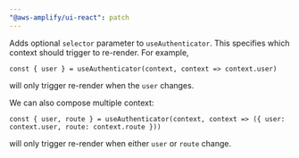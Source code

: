 ```yaml
---
"@aws-amplify/ui-react": patch
---
```


Adds optional `selector` parameter to `useAuthenticator`. This specifies which context should trigger to re-render. For example,

```tsx
const { user } = useAuthenticator(context, context => context.user)
```

will only trigger re-render when the `user` changes.

We can also compose multiple context:

```tsx
const { user, route } = useAuthenticator(context, context => ({ user: context.user, route: context.route }))
```

will only trigger re-render when either `user` or `route` change.
